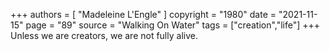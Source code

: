 +++
authors = [
  "Madeleine L'Engle"
]
copyright = "1980"
date = "2021-11-15"
page = "89"
source = "Walking On Water"
tags = ["creation","life"]
+++
Unless we are creators, we are not fully alive.
